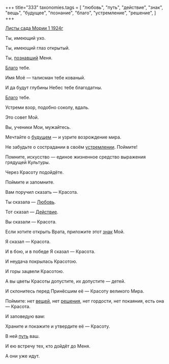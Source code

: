 +++
title="333"
taxonomies.tags = [
 "любовь",
 "путь",
 "действие",
 "знак",
 "вещь",
 "будущее",
 "познание",
 "благо",
 "устремление",
 "решение",
]
+++

[Листы сада Мории 1 1924г](/agni/1924)

Ты, имеющий ухо.   

Ты, имеющий глаз открытый.   

Ты, [познавший](/tags/познание) Меня.   

[Благо](/tags/благо) тебе.   

Имя Моё — талисман тебе кованый.   

И да будут глубины Небес тебе благодатны.   

[Благо](/tags/благо) тебе.   

Устреми взор, подобно соколу, вдаль.   

Это совет Мой.   

Вы, ученики Мои, мужайтесь.   

Мечтайте о [будущем](/tags/будущее) — и узрите возрождение мира.   

Не забудьте о сострадании в своём [устремлении](/tags/устремление). Поймите!   

Помните, искусство — единое жизненное средство выражения грядущей Культуры.   

Через Красоту подойдёте.   

Поймите и запомните.   

Вам поручил сказать — Красота.   

Ты сказала — [Любовь](/tags/любовь).   

Тот сказал — [Действие](/tags/действие).   

Вы сказали — Красота.   

Если хотите открыть Врата, приложите этот [знак](/tags/знак) Мой.   

Я сказал — Красота.   

И в бою, и в победе Я сказал — Красота.   

И неудача покрылась Красотою.   

И горы зацвели Красотою.   

А вы цветы Красоты допустите, их допустите — детей.   

И склонитесь перед Принёсшим её — Красоту великого Мира.   

Поймите: нет [вещей](/tags/вещь), нет [решения](/tags/решение), нет гордости, нет покаяния, есть она — Красота.   

И заповедую вам:   

Храните и покажите и утвердите её — Красоту.   

В ней [путь](/tags/путь) ваш.   

И ею встречу тех, кто дойдёт до Меня.   

А они уже идут.   

